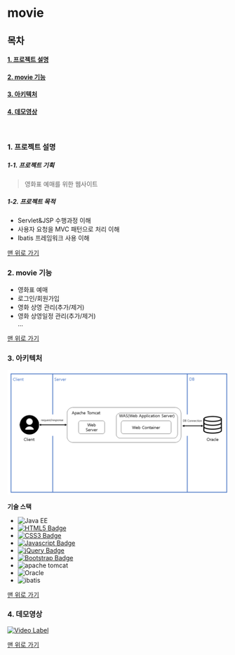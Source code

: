 <a name="top">
  
# movie
  
</a>

## 목차
#### [1. 프로젝트 설명](#about_project)
#### [2. movie 기능](#functions)
#### [3. 아키텍처](#architecture)
#### [4. 데모영상](#demo_video)

<br/>

<a name="about_project">  
  
### 1. 프로젝트 설명
  
</a>

##### 1-1. 프로젝트 기획

 > 영화표 예매를 위한 웹사이트

##### 1-2. 프로젝트 목적
 - Servlet&JSP 수행과정 이해
 - 사용자 요청을 MVC 패턴으로 처리 이해
 - Ibatis 프레임워크 사용 이해


[맨 위로 가기](#top)


<a name="about_project">  
  
### 2. movie 기능
  
</a>

 - 영화표 예매
 - 로그인/회원가입
 - 영화 상영 관리(추가/제거)
 - 영화 상영일정 관리(추가/제거)  
...
  
[맨 위로 가기](#top)
</br>

<a name="about_project">  
  
### 3. 아키텍처
  
</a>

![Architecture](images/Architecture.png)  

**기술 스택**
* ![Java EE](https://img.shields.io/badge/java-15-white)
* [![HTML5 Badge](https://img.shields.io/badge/HTML5-E34F26?style=flat&logo=HTML5&logoColor=FFFFFF)](https://en.wikipedia.org/wiki/HTML5)
* [![CSS3 Badge](https://img.shields.io/badge/CSS3-1572B6?style=flat&logo=CSS3&logoColor=FFFFFF)](https://en.wikipedia.org/wiki/CSS)
* [![Javascript Badge](https://img.shields.io/badge/JS-F7DF1E?style=flat&logo=JavaScript&logoColor=FFFFFF)](https://developer.mozilla.org/en-US/docs/Web/JavaScript)
* [![jQuery Badge](https://img.shields.io/badge/jQuery3.3-0769AD?style=flat&logo=jQuery&logoColor=FFFFFF)](https://jquery.com/)
* [![Bootstrap Badge](https://img.shields.io/badge/Boostrap4.1-7952B3?style=flat&logo=Bootstrap&logoColor=FFFFFF)](https://getbootstrap.com/)
* ![apache tomcat](https://img.shields.io/badge/apache%20tomcat-9.0.56-white)
* ![Oracle](https://img.shields.io/badge/oracle-19c-white)
* ![ibatis](https://img.shields.io/badge/ibatis-2.3.4-white)
  
[맨 위로 가기](#top)
</br>

<a name="about_project">  
  
### 4. 데모영상
  
</a>

[![Video Label](http://img.youtube.com/vi/Y2TWfRUFJyc/0.jpg)](https://youtu.be/Y2TWfRUFJyc)


[맨 위로 가기](#top)
</br>
